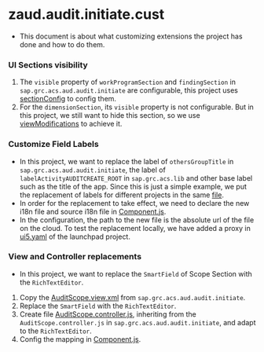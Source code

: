 # zaud.audit.initiate.cust

* This document is about what customizing extensions the project has done and how to do them.

### UI Sections visibility

1. The `visible` property of `workProgramSection` and `findingSection` in `sap.grc.acs.aud.audit.initiate` are configurable, this project uses [sectionConfig](https://github.com/iamSmallY/acs.aud.ext.launchpad/blob/a52947020319b6dad374f4606e380c91f8f95add/ext-apps/zaud.audit.initiate.cust/webapp/Component.js#L29-L36) to config them.
2. For the `dimensionSection`, its `visible` property is not configurable. But in this project, we still want to hide this section, so we use [viewModifications](https://github.com/iamSmallY/acs.aud.ext.launchpad/blob/a52947020319b6dad374f4606e380c91f8f95add/ext-apps/zaud.audit.initiate.cust/webapp/Component.js#L47-L53) to achieve it.

### Customize Field Labels

* In this project, we want to replace the label of `othersGroupTitle` in `sap.grc.acs.aud.audit.initiate`, the label of `labelActivityAUDITCREATE_ROOT` in `sap.grc.acs.lib` and other base label such as the title of the app. Since this is just a simple example, we put the replacement of labels for different projects in the same [file](https://github.com/iamSmallY/acs.aud.ext.launchpad/blob/a52947020319b6dad374f4606e380c91f8f95add/ext-apps/zaud.audit.initiate.cust/webapp/i18n/i18n.properties).
* In order for the replacement to take effect, we need to declare the new i18n file and source i18n file in [Component.js](https://github.com/iamSmallY/acs.aud.ext.launchpad/blob/a52947020319b6dad374f4606e380c91f8f95add/ext-apps/zaud.audit.initiate.cust/webapp/Component.js#L40-L43).
* In the configuration, the path to the new file is the absolute url of the file on the cloud. To test the replacement locally, we have added a proxy in [ui5.yaml](https://github.com/iamSmallY/acs.aud.ext.launchpad/blob/a52947020319b6dad374f4606e380c91f8f95add/ui5.yaml#L28-L33) of the launchpad project.

### View and Controller replacements

* In this project, we want to replace the `SmartField` of Scope Section with the `RichTextEditor`.
1. Copy the [AuditScope.view.xml](https://github.com/iamSmallY/acs.aud.ext.launchpad/blob/a52947020319b6dad374f4606e380c91f8f95add/ext-apps/zaud.audit.initiate.cust/webapp/view/AuditScope.view.xml) from `sap.grc.acs.aud.audit.initiate`.
2. Replace the `SmartField` with the `RichTextEditor`.
3. Create file [AuditScope.controller.js](https://github.com/iamSmallY/acs.aud.ext.launchpad/blob/a52947020319b6dad374f4606e380c91f8f95add/ext-apps/zaud.audit.initiate.cust/webapp/controller/AuditScope.controller.js), inheriting from the `AuditScope.controller.js` in `sap.grc.acs.aud.audit.initiate`, and adapt to the `RichTextEditor`.
4. Config the mapping in [Component.js](https://github.com/iamSmallY/acs.aud.ext.launchpad/blob/a52947020319b6dad374f4606e380c91f8f95add/ext-apps/zaud.audit.initiate.cust/webapp/Component.js#L54-L62).
